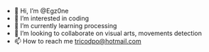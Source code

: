 - 👋 Hi, I’m @Egz0ne
- 👀 I’m interested in coding
- 🌱 I’m currently learning processing
- 💞️ I’m looking to collaborate on visual arts, movements detection
- 📫 How to reach me tricodpo@hotmail.com

<!---
Egz0ne/Egz0ne is a ✨ special ✨ repository because its `README.md` (this file) appears on your GitHub profile.
You can click the Preview link to take a look at your changes.
--->
